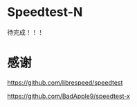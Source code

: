 # Speedtest-N

待完成！！！

# 感谢

https://github.com/librespeed/speedtest

https://github.com/BadApple9/speedtest-x
